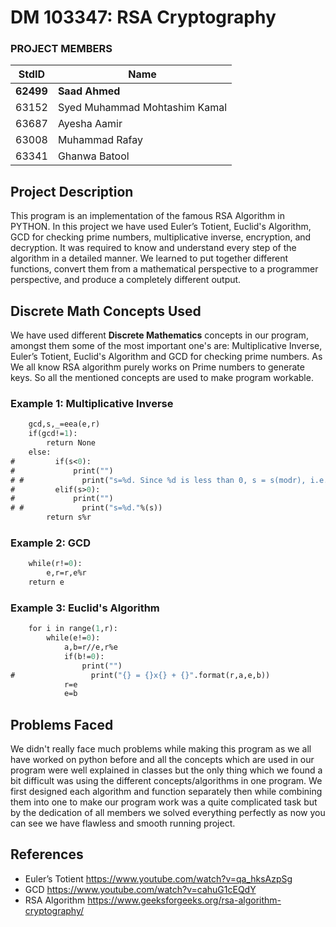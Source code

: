 # DM 103347: RSA Cryptography #
<!-- Replace XX with your course ID-->
### PROJECT MEMBERS ###
StdID | Name
------------ | -------------
**62499** | **Saad Ahmed** <!--this is the group leader in bold-->
63152 | Syed Muhammad Mohtashim Kamal
63687 | Ayesha Aamir 
63008 | Muhammad Rafay
63341 | Ghanwa Batool 
<!-- Replace name and student ids with acutally group member names and ids-->
## Project Description ##
This program is an implementation of the famous RSA Algorithm in PYTHON. In this project we have used Euler’s Totient, Euclid's Algorithm, GCD for checking prime numbers, multiplicative inverse, encryption, and decryption. It was required to know and understand every step of the algorithm in a detailed manner. We learned to put together different functions, convert them from a mathematical perspective to a programmer perspective, and produce a completely different output.

## Discrete Math Concepts Used ##
We have used different **Discrete Mathematics** concepts in our program, amongst them some of the most important one's are: Multiplicative Inverse, Euler’s Totient, Euclid's Algorithm and GCD for checking prime numbers. As We all know RSA algorithm purely works on Prime numbers to generate keys. So all the mentioned concepts are used to make program workable.
### Example 1: Multiplicative Inverse ###
```def mult_inv(e,r):
    gcd,s,_=eea(e,r)
    if(gcd!=1):
        return None
    else:
#         if(s<0):
#             print("")           
# #             print("s=%d. Since %d is less than 0, s = s(modr), i.e., s=%d."%(s,s,s%r))
#         elif(s>0):
#             print("")                
# #             print("s=%d."%(s))
        return s%r
```
### Example 2: GCD ###
```def egcd(e,r):
    while(r!=0):
        e,r=r,e%r
    return e
```
### Example 3: Euclid's Algorithm ### 
```def eugcd(e,r):
    for i in range(1,r):
        while(e!=0):
            a,b=r//e,r%e
            if(b!=0):
                print("")
#                 print("{} = {}x{} + {}".format(r,a,e,b))
            r=e
            e=b
```
## Problems Faced ##
We didn't really face much problems while making this program as we all have worked on python before and all the concepts which are used in our program were well explained in classes but the only thing which we found a bit difficult was using the different concepts/algorithms in one program. We first designed each algorithm and function separately then while combining them into one to make our program work was a quite complicated task but by the dedication of all members we solved everything perfectly as now you can see we have flawless and smooth running project.

## References ##
- Euler’s Totient https://www.youtube.com/watch?v=qa_hksAzpSg
- GCD https://www.youtube.com/watch?v=cahuG1cEQdY
- RSA Algorithm https://www.geeksforgeeks.org/rsa-algorithm-cryptography/
